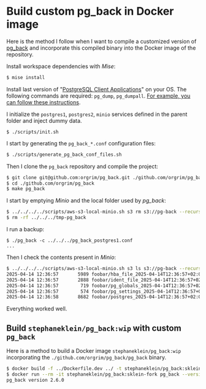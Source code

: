# Build custom pg_back in Docker image

Here is the method I follow when I want to compile a customized version of [pg_back](https://github.com/orgrim/pg_back/) and incorporate this compiled binary into the Docker image of the repository.

Install workspace dependencies with *Mise*:

```sh
$ mise install
```

Install last version of "[PostgreSQL Client Applications](https://www.postgresql.org/docs/17/reference-client.html)" on your OS. The following commands are required: `pg_dump`, `pg_dumpall`.
[For example, you can follow these instructions](https://www.postgresql.org/docs/17/reference-client.html).

I initialize the `postgres1`, `postgres2`, `minio` services defined in the parent folder and inject dummy data.

```
$ ./scripts/init.sh
```

I start by generating the `pg_back_*.conf` configuration files:

```sh
$ ./scripts/generate_pg_back_conf_files.sh
```

Then I clone the `pg_back` repository and compile the project:

```sh
$ git clone git@github.com:orgrim/pg_back.git ./github.com/orgrim/pg_back
$ cd ./github.com/orgrim/pg_back
$ make pg_back
```

I start by emptying *Minio* and the local folder used by *pg_back*:

```sh
$ ../../../../scripts/aws-s3-local-minio.sh s3 rm s3://pg-back --recursive
$ rm -rf ../../../tmp-pg_back
```

I run a backup:

```
$ ./pg_back -c ../../../pg_back_postgres1.conf
...
```

Then I check the contents present in *Minio*:

```sh
$ ../../../../scripts/aws-s3-local-minio.sh s3 ls s3://pg-back --recursive
2025-04-14 12:36:57       5989 foobar/hba_file_2025-04-14T12:36:57+02:00.out.age
2025-04-14 12:36:57       2888 foobar/ident_file_2025-04-14T12:36:57+02:00.out.age
2025-04-14 12:36:57        719 foobar/pg_globals_2025-04-14T12:36:57+02:00.sql.age
2025-04-14 12:36:57        574 foobar/pg_settings_2025-04-14T12:36:57+02:00.out.age
2025-04-14 12:36:58       8682 foobar/postgres_2025-04-14T12:36:57+02:00.dump.age
```

Everything worked well.

## Build `stephaneklein/pg_back:wip` with custom `pg_back`

Here is a method to build a Docker image `stephaneklein/pg_back:wip` incorporating the `./github.com/orgrim/pg_back/pg_back` binary.

```sh
$ docker build -f ../Dockerfile.dev ../ -t stephaneklein/pg_back:sklein-fork
$ docker run --rm -it stephaneklein/pg_back:sklein-fork pg_back --version
pg_back version 2.6.0
```
